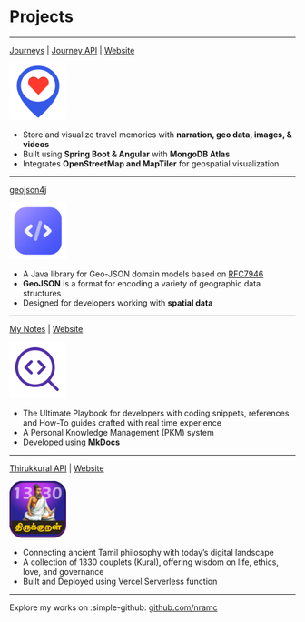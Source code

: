 # Projects

---

[Journeys](https://github.com/nramc/journeys) | [Journey API](https://github.com/nramc/journey-api) | [Website](https://nramc.github.io/journeys/)

<img src="assets/projects/journeys/journey-logo-512x512.png" class="float-left" width="100" height="100" alt="Journey">

- Store and visualize travel memories with **narration, geo data, images, & videos**
- Built using **Spring Boot & Angular** with **MongoDB Atlas**
- Integrates **OpenStreetMap and MapTiler** for geospatial visualization

---

[geojson4j](https://github.com/nramc/geojson4j)

<img src="assets/projects/my-notes/my-notes-logo.png" class="float-left" width="100" height="100" alt="GeoJSON4J">

- A Java library for Geo-JSON domain models based on [RFC7946](https://datatracker.ietf.org/doc/html/rfc7946)
- **GeoJSON** is a format for encoding a variety of geographic data structures
- Designed for developers working with **spatial data**

---

[My Notes](https://github.com/nramc/my-notes) | [Website](https://nramc.github.io/my-notes/)

<img src="assets/projects/my-notes/my-notes-logo.svg" class="float-left" width="100" height="100" alt="My Notes">

- The Ultimate Playbook for developers with coding snippets, references and How-To guides crafted with real time
  experience
- A Personal Knowledge Management (PKM) system
- Developed using **MkDocs**

---

[Thirukkural API](https://github.com/nramc/thirukkural-api) | [Website](https://tamil-kural-api.vercel.app/)

<img src="assets/projects/thirukkural/thirukkural-logo.webp" class="float-left" width="100" height="100" alt="Thurukkural">

- Connecting ancient Tamil philosophy with today’s digital landscape
- A collection of 1330 couplets (Kural), offering wisdom on life, ethics, love, and governance
- Built and Deployed using Vercel Serverless function

---

Explore my works on  :simple-github: [github.com/nramc](https://github.com/nramc) 
